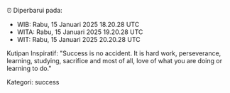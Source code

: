 ⏰ Diperbarui pada:
- WIB: Rabu, 15 Januari 2025 18.20.28 UTC
- WITA: Rabu, 15 Januari 2025 19.20.28 UTC
- WIT: Rabu, 15 Januari 2025 20.20.28 UTC

Kutipan Inspiratif:
"Success is no accident. It is hard work, perseverance, learning, studying, sacrifice and most of all, love of what you are doing or learning to do."


Kategori: success

